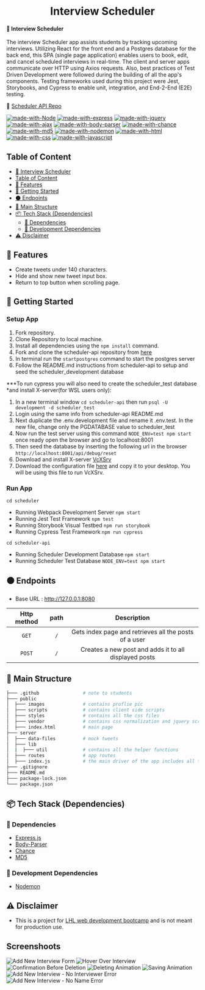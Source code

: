 <h1 align="center">Interview Scheduler</h1>

#### 🔗 Interview Scheduler
The interview Scheduler app assists students by tracking upcoming interviews. Utilizing React for the front end and a Postgres database for the back end, this SPA (single page application) enables users to book, edit, and cancel scheduled interviews in real-time. The client and server apps communicate over HTTP using Axios requests. Also, best practices of Test Driven Development were followed during the building of all the app's components. Testing frameworks used during this project were Jest, Storybooks, and Cypress to enable unit, integration, and End-2-End (E2E) testing.

🔗 [Scheduler API Repo](https://github.com/PavelKotlov/scheduler-api)

[![made-with-Node](https://img.shields.io/badge/Made%20with-Node.js%20-success)](https://nodejs.org/en/)
[![made-with-express](https://img.shields.io/badge/Made%20with-Express.js%20-black)](https://expressjs.com/)
[![made-with-jquery](https://img.shields.io/badge/Made%20with-jQuery%20-blue)](https://jquery.com/)
[![made-with-ajax](https://img.shields.io/badge/Made%20with-AJAX%20-blue)]()
[![made-with-body-parser](https://img.shields.io/badge/Made%20with-Body_Parser%20-red)](https://www.npmjs.com/package/body-parser)
[![made-with-chance](https://img.shields.io/badge/Made%20with-Chance%20-red)](https://www.npmjs.com/package/chance)
[![made-with-md5](https://img.shields.io/badge/Made%20with-MD5%20-black)](https://www.npmjs.com/package/md5)
[![made-with-nodemon](https://img.shields.io/badge/Made%20with-Nodemon.js%20-success)](https://nodemon.io/)
[![made-with-html](https://img.shields.io/badge/Made%20with-HTML%20-orange)](https://developer.mozilla.org/en-US/docs/Web/html)
[![made-with-css](https://img.shields.io/badge/Made%20with-CSS%20-blue)](https://developer.mozilla.org/en-US/docs/Web/CSS)
[![made-with-javascript](https://img.shields.io/badge/Made%20with-JavaScript%20-yellow)](https://developer.mozilla.org/en-US/docs/Web/javascript)

## Table of Content
- [🔗 Interview Scheduler](#-interview-scheduler)
- [Table of Content](#table-of-content)
- [🌟 Features](#-features)
- [🚀 Getting Started](#-getting-started)
- [⚫ Endpoints](#-endpoints)
- [🧱 Main Structure](#-main-structure)
- [📦 Tech Stack (Dependencies)](#-tech-stack-dependencies)
  - [🔨 Dependencies](#-Dependencies)
  - [🧰 Development Dependencies](#-development-dependencies)
- [⚠️ Disclaimer](#️-disclaimer)

## 🌟 Features
- Create tweets under 140 characters.
- Hide and show new tweet input box.
- Return to top button when scrolling page.
 
## 🚀 Getting Started

### Setup App
1. Fork repository.
2. Clone Repository to local machine.
3. Install all dependencies using the `npm install` command.
4. Fork and clone the scheduler-api repository from [here](https://github.com/lighthouse-labs/scheduler-api)
5. In terminal run the `startpostgres` command to start the postgres server
6. Follow the README.md instructions from scheduler-api to setup and seed the scheduler_development database

***To run cypress you will also need to create the scheduler_test database *and install X-server(for WSL users only):
1. In a new terminal window `cd scheduler-api` then run `psql -U development -d scheduler_test`
2. Login using the same info from scheduler-api README.md
3. Next duplicate the .env.development file and rename it .env.test. In the new file, change only the PGDATABASE value to scheduler_test
4. Now run the test server using this command `NODE_ENV=test npm start` once ready open the browser and go to localhost:8001
5. Then seed the database by inserting the following url in the browser `http://localhost:8001/api/debug/reset`
6. Download and install X-server [VcXSrv](https://sourceforge.net/projects/vcxsrv/)
7. Download the configuration file [here](https://drive.google.com/file/d/1xfaeGpQcF9sPAIUTMtFdAhUUryNDQ1tl/view) and copy it to your desktop. You will be using this file to run VcXSrv.

### Run App
`cd scheduler`
- Running Webpack Development Server `npm start`
- Running Jest Test Framework `npm test`
- Running Storybook Visual Testbed `npm run storybook`
- Running Cypress Test Framework `npm run cypress`

`cd scheduler-api` 
- Running Scheduler Development Database `npm start`
- Running Scheduler Test Database `NODE_ENV=test npm start`

## ⚫ Endpoints
- Base URL : http://127.0.0.1:8080

| <b> Http method </b> | path                             | Description                                                                             |
| :------------------: | :------------------------------: | :-------------------------------------------------------------------------------------: |
| `GET`                | `/`                              | Gets index page and retrieves all the posts of a user                                   |
| `POST`               | `/`                              | Creates a new post and adds it to all displayed posts                                   |

## 🧱 Main Structure
```sh
├─── .github                # note to students
├─── public                 
│  ├─── images              # contains proflie pic
│  ├─── scripts             # contains client side scripts
│  ├─── styles              # contains all the css files
│  ├─── vendor              # contains css normalization and jquery scripts
│  ├─── index.html          # main page
├─── server             
│  ├─── data-files          # mock tweets
│  ├─── lib                 
│  |  ├─── util             # contains all the helper functions
│  ├─── routes              # app routes
│  ├─── index.js            # the main driver of the app includes all the routes and server configs
├─── .gitignore
├─── README.md
├─── package-lock.json
└─── package.json
```

## 📦 Tech Stack (Dependencies)

### 🔨 Dependencies
- [Express.js](https://www.npmjs.com/package/express)
- [Body-Parser](https://www.npmjs.com/package/body-parser)
- [Chance](https://www.npmjs.com/package/chance)
- [MD5](https://www.npmjs.com/package/md5)

### 🧰 Development Dependencies
- [Nodemon](https://www.npmjs.com/package/nodemon)

## ⚠️ Disclaimer
- This is a project for [LHL web development bootcamp](https://www.lighthouselabs.ca/) and is not meant for production use.


## Screenshoots

![Add New Interview Form](https://user-images.githubusercontent.com/107829745/229013526-10121cf7-ce8d-4f08-8255-70b9a83b4e83.JPG)
![Hover Over Interview](https://user-images.githubusercontent.com/107829745/229013518-6a9df0a4-70d2-4acf-8648-d3ff267908b4.JPG)
![Confirmation Before Deletion](https://user-images.githubusercontent.com/107829745/229013516-e6a7a0cd-e7ae-4798-98cf-9fb7988df60f.JPG)
![Deleting Animation](https://user-images.githubusercontent.com/107829745/229013517-775f4b61-e6c1-4e48-929d-b16497ca9c13.JPG)
![Saving Animation](https://user-images.githubusercontent.com/107829745/229013519-ba5bd64c-8b5d-4c07-b990-0027f6b2d8d9.JPG)
![Add New Interview - No Interviewer Error](https://user-images.githubusercontent.com/107829745/229013523-6d63bed3-8c26-4a6c-a0b9-5018a4e0648b.JPG)
![Add New Interview - No Name Error](https://user-images.githubusercontent.com/107829745/229013525-d62bccf6-d470-40f6-b2d5-d229790893d5.JPG)


<!--## Dependencies
- axios V^0.20.0
- classnames V^2.2.6
- normalize.css V^8.0.1
- react V^16.9.0
- react-dom V^16.9.0
- react-scripts V3.4.4

## Dev - Dependencies
- @babel/core V^7.4.3
- @storybook/addon-actions V^5.0.10
- @storybook/addon-backgrounds V^5.0.10
- @storybook/addon-links V^5.0.10
- @storybook/addons V^5.0.10
- @storybook/react V^5.0.10
- @testing-library/jest-dom V^4.0.0
- @testing-library/react V^8.0.7
- @testing-library/react-hooks V^8.0.1
- babel-loader V8.1.0
- prop-types V^15.8.1
- react-test-renderer V^16.9.0
- sass V^1.53.0-->
